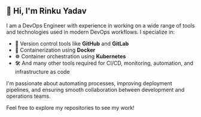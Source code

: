 ## 👋 Hi, I'm Rinku Yadav

I am a DevOps Engineer with experience in working on a wide range of tools and technologies used in modern DevOps workflows. I specialize in:

- 🔧 Version control tools like **GitHub** and **GitLab**
- 🐳 Containerization using **Docker**
- ☸️ Container orchestration using **Kubernetes**
- 🛠️ And many other tools required for CI/CD, monitoring, automation, and infrastructure as code

I'm passionate about automating processes, improving deployment pipelines, and ensuring smooth collaboration between development and operations teams.

Feel free to explore my repositories to see my work!
